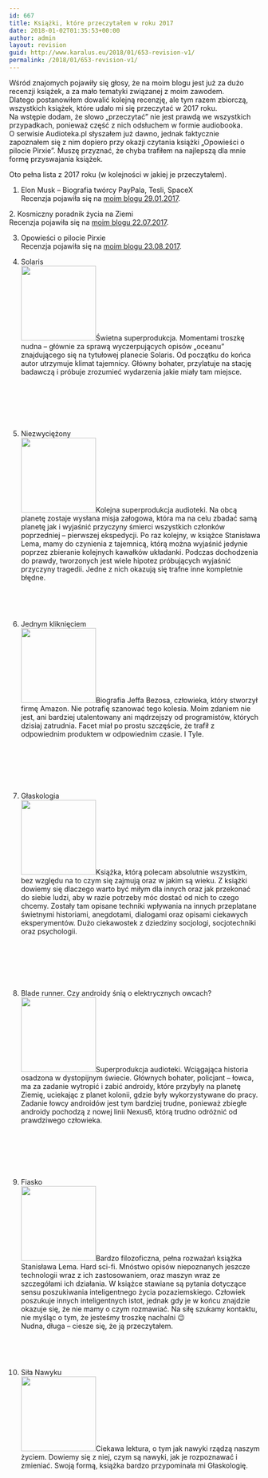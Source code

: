 ```yaml
---
id: 667
title: Książki, które przeczytałem w roku 2017
date: 2018-01-02T01:35:53+00:00
author: admin
layout: revision
guid: http://www.karalus.eu/2018/01/653-revision-v1/
permalink: /2018/01/653-revision-v1/
---
```

Wśród znajomych pojawiły się głosy, że na moim blogu jest już za dużo recenzji książek, a za mało tematyki związanej z moim zawodem.  
Dlatego postanowiłem dowalić kolejną recenzję, ale tym razem zbiorczą, wszystkich książek, które udało mi się przeczytać w 2017 roku.  
Na wstępie dodam, że słowo &#8222;przeczytać&#8221; nie jest prawdą we wszystkich przypadkach, ponieważ część z nich odsłuchem w formie audiobooka.  
O serwisie Audioteka.pl słyszałem już dawno, jednak faktycznie zapoznałem się z nim dopiero przy okazji czytania książki &#8222;Opowieści o pilocie Pirxie&#8221;. Muszę przyznać, że chyba trafiłem na najlepszą dla mnie formę przyswajania książek.

Oto pełna lista z 2017 roku (w kolejności w jakiej je przeczytałem).

1. Elon Musk – Biografia twórcy PayPala, Tesli, SpaceX  
Recenzja pojawiła się na <a href="http://www.karalus.eu/2017/01/elon-musk-biografia-tworcy-paypala-tesli-spacex/" target="_blank" rel="noopener">moim blogu 29.01.2017</a>.

2.&nbsp;Kosmiczny poradnik życia na Ziemi  
Recenzja pojawiła się na <a href="http://www.karalus.eu/2017/07/kosmiczny-poradnik-zycia-na-ziemi/" target="_blank" rel="noopener">moim blogu 22.07.2017</a>.

3. Opowieści o pilocie Pirxie  
Recenzja pojawiła się na <a href="http://www.karalus.eu/2017/08/opowiesci-o-pilocie-pirxie/" target="_blank" rel="noopener">moim blogu 23.08.2017</a>.

4. Solaris  
[<img class="alignleft wp-image-640 size-thumbnail" src="https://i2.wp.com/www.karalus.eu/wp-content/uploads/2017/09/solaris.png?resize=150%2C150" alt="" width="150" height="150" srcset="https://i2.wp.com/www.karalus.eu/wp-content/uploads/2017/09/solaris.png?resize=150%2C150 150w, https://i2.wp.com/www.karalus.eu/wp-content/uploads/2017/09/solaris.png?resize=298%2C300 298w, https://i2.wp.com/www.karalus.eu/wp-content/uploads/2017/09/solaris.png?resize=250%2C250 250w, https://i2.wp.com/www.karalus.eu/wp-content/uploads/2017/09/solaris.png?resize=174%2C174 174w, https://i2.wp.com/www.karalus.eu/wp-content/uploads/2017/09/solaris.png?w=320 320w" sizes="(max-width: 150px) 100vw, 150px" data-recalc-dims="1" />](https://i2.wp.com/www.karalus.eu/wp-content/uploads/2017/09/solaris.png)Świetna superprodukcja. Momentami troszkę nudna &#8211; głównie za sprawą wyczerpujących opisów &#8222;oceanu&#8221; znajdującego się na tytułowej planecie Solaris. Od początku do końca autor utrzymuje klimat tajemnicy. Główny bohater, przylatuje na stację badawczą i próbuje zrozumieć wydarzenia jakie miały tam miejsce.

&nbsp;

&nbsp;

&nbsp;

5. Niezwyciężony  
[<img class="alignleft wp-image-657 size-thumbnail" src="https://i2.wp.com/www.karalus.eu/wp-content/uploads/2018/01/chrome_2018-01-02_00-42-03.png?resize=150%2C150" alt="" width="150" height="150" srcset="https://i2.wp.com/www.karalus.eu/wp-content/uploads/2018/01/chrome_2018-01-02_00-42-03.png?resize=150%2C150 150w, https://i2.wp.com/www.karalus.eu/wp-content/uploads/2018/01/chrome_2018-01-02_00-42-03.png?resize=300%2C300 300w, https://i2.wp.com/www.karalus.eu/wp-content/uploads/2018/01/chrome_2018-01-02_00-42-03.png?resize=250%2C250 250w, https://i2.wp.com/www.karalus.eu/wp-content/uploads/2018/01/chrome_2018-01-02_00-42-03.png?resize=174%2C174 174w, https://i2.wp.com/www.karalus.eu/wp-content/uploads/2018/01/chrome_2018-01-02_00-42-03.png?w=321 321w" sizes="(max-width: 150px) 100vw, 150px" data-recalc-dims="1" />](https://i2.wp.com/www.karalus.eu/wp-content/uploads/2018/01/chrome_2018-01-02_00-42-03.png)Kolejna superprodukcja audioteki. Na obcą planetę zostaje wysłana misja załogowa, która ma na celu zbadać samą planetę jak i wyjaśnić przyczyny śmierci wszystkich członków poprzedniej &#8211; pierwszej ekspedycji. Po raz kolejny, w książce Stanisława Lema, mamy do czynienia z tajemnicą, którą można wyjaśnić jedynie poprzez zbieranie kolejnych kawałków układanki. Podczas dochodzenia do prawdy, tworzonych jest wiele hipotez próbujących wyjaśnić przyczyny tragedii. Jedne z nich okazują się trafne inne kompletnie błędne.

&nbsp;

&nbsp;

6. Jednym kliknięciem  
[<img class="alignleft wp-image-643 size-thumbnail" src="https://i0.wp.com/www.karalus.eu/wp-content/uploads/2017/09/jednym_kliknieciem.png?resize=150%2C150" alt="" width="150" height="150" srcset="https://i0.wp.com/www.karalus.eu/wp-content/uploads/2017/09/jednym_kliknieciem.png?resize=150%2C150 150w, https://i0.wp.com/www.karalus.eu/wp-content/uploads/2017/09/jednym_kliknieciem.png?resize=300%2C300 300w, https://i0.wp.com/www.karalus.eu/wp-content/uploads/2017/09/jednym_kliknieciem.png?resize=250%2C250 250w, https://i0.wp.com/www.karalus.eu/wp-content/uploads/2017/09/jednym_kliknieciem.png?resize=174%2C174 174w, https://i0.wp.com/www.karalus.eu/wp-content/uploads/2017/09/jednym_kliknieciem.png?w=319 319w" sizes="(max-width: 150px) 100vw, 150px" data-recalc-dims="1" />](https://i0.wp.com/www.karalus.eu/wp-content/uploads/2017/09/jednym_kliknieciem.png)Biografia Jeffa Bezosa, człowieka, który stworzył firmę Amazon. Nie potrafię szanować tego kolesia. Moim zdaniem nie jest, ani bardziej utalentowany ani mądrzejszy od programistów, których dzisiaj zatrudnia. Facet miał po prostu szczęście, że trafił z odpowiednim produktem w odpowiednim czasie. I Tyle.

&nbsp;

&nbsp;

&nbsp;

7. Głaskologia  
[<img class="alignleft wp-image-658 size-thumbnail" src="https://i1.wp.com/www.karalus.eu/wp-content/uploads/2018/01/chrome_2018-01-02_00-58-08.png?resize=150%2C150" alt="" width="150" height="150" srcset="https://i1.wp.com/www.karalus.eu/wp-content/uploads/2018/01/chrome_2018-01-02_00-58-08.png?resize=150%2C150 150w, https://i1.wp.com/www.karalus.eu/wp-content/uploads/2018/01/chrome_2018-01-02_00-58-08.png?resize=298%2C300 298w, https://i1.wp.com/www.karalus.eu/wp-content/uploads/2018/01/chrome_2018-01-02_00-58-08.png?resize=250%2C250 250w, https://i1.wp.com/www.karalus.eu/wp-content/uploads/2018/01/chrome_2018-01-02_00-58-08.png?resize=174%2C174 174w, https://i1.wp.com/www.karalus.eu/wp-content/uploads/2018/01/chrome_2018-01-02_00-58-08.png?w=315 315w" sizes="(max-width: 150px) 100vw, 150px" data-recalc-dims="1" />](https://i1.wp.com/www.karalus.eu/wp-content/uploads/2018/01/chrome_2018-01-02_00-58-08.png)Książka, którą polecam absolutnie wszystkim, bez względu na to czym się zajmują oraz w jakim są wieku. Z książki dowiemy się dlaczego warto być miłym dla innych oraz jak przekonać do siebie ludzi, aby w razie potrzeby móc dostać od nich to czego chcemy. Zostały tam opisane techniki wpływania na innych przeplatane świetnymi historiami, anegdotami, dialogami oraz opisami ciekawych eksperymentów. Dużo ciekawostek z dziedziny socjologi, socjotechniki oraz psychologii.

&nbsp;

&nbsp;

&nbsp;

8. Blade runner. Czy androidy śnią o elektrycznych owcach?  
[<img class="alignleft wp-image-659 size-thumbnail" src="https://i2.wp.com/www.karalus.eu/wp-content/uploads/2018/01/chrome_2018-01-02_01-05-29.png?resize=150%2C150" alt="" width="150" height="150" srcset="https://i2.wp.com/www.karalus.eu/wp-content/uploads/2018/01/chrome_2018-01-02_01-05-29.png?resize=150%2C150 150w, https://i2.wp.com/www.karalus.eu/wp-content/uploads/2018/01/chrome_2018-01-02_01-05-29.png?resize=300%2C300 300w, https://i2.wp.com/www.karalus.eu/wp-content/uploads/2018/01/chrome_2018-01-02_01-05-29.png?resize=250%2C250 250w, https://i2.wp.com/www.karalus.eu/wp-content/uploads/2018/01/chrome_2018-01-02_01-05-29.png?resize=174%2C174 174w, https://i2.wp.com/www.karalus.eu/wp-content/uploads/2018/01/chrome_2018-01-02_01-05-29.png?w=315 315w" sizes="(max-width: 150px) 100vw, 150px" data-recalc-dims="1" />](https://i2.wp.com/www.karalus.eu/wp-content/uploads/2018/01/chrome_2018-01-02_01-05-29.png)Superprodukcja audioteki. Wciągająca historia osadzona w dystopijnym świecie. Głównych bohater, policjant &#8211; łowca, ma za zadanie wytropić i zabić androidy, które przybyły na planetę Ziemię, uciekając z planet kolonii, gdzie były wykorzystywane do pracy. Zadanie łowcy androidów jest tym bardziej trudne, ponieważ zbiegłe androidy pochodzą z nowej linii Nexus6, którą trudno odróżnić od prawdziwego człowieka.

&nbsp;

&nbsp;

&nbsp;

9. Fiasko  
[<img class="wp-image-660 size-thumbnail alignleft" src="https://i1.wp.com/www.karalus.eu/wp-content/uploads/2018/01/chrome_2018-01-02_01-14-32.png?resize=150%2C150" alt="" width="150" height="150" srcset="https://i1.wp.com/www.karalus.eu/wp-content/uploads/2018/01/chrome_2018-01-02_01-14-32.png?resize=150%2C150 150w, https://i1.wp.com/www.karalus.eu/wp-content/uploads/2018/01/chrome_2018-01-02_01-14-32.png?resize=300%2C300 300w, https://i1.wp.com/www.karalus.eu/wp-content/uploads/2018/01/chrome_2018-01-02_01-14-32.png?resize=250%2C250 250w, https://i1.wp.com/www.karalus.eu/wp-content/uploads/2018/01/chrome_2018-01-02_01-14-32.png?resize=174%2C174 174w, https://i1.wp.com/www.karalus.eu/wp-content/uploads/2018/01/chrome_2018-01-02_01-14-32.png?w=315 315w" sizes="(max-width: 150px) 100vw, 150px" data-recalc-dims="1" />](https://i1.wp.com/www.karalus.eu/wp-content/uploads/2018/01/chrome_2018-01-02_01-14-32.png)Bardzo filozoficzna, pełna rozważań książka Stanisława Lema. Hard sci-fi. Mnóstwo opisów niepoznanych jeszcze technologii wraz z ich zastosowaniem, oraz maszyn wraz ze szczegółami ich działania. W książce stawiane są pytania dotyczące sensu poszukiwania inteligentnego życia pozaziemskiego. Człowiek poszukuje innych inteligentnych istot, jednak gdy je w końcu znajdzie okazuje się, że nie mamy o czym rozmawiać. Na siłę szukamy kontaktu, nie myśląc o tym, że jesteśmy troszkę nachalni 😉  
Nudna, długa &#8211; ciesze się, że ją przeczytałem.

&nbsp;

&nbsp;

10. Siła Nawyku  
[<img class="alignleft wp-image-661 size-thumbnail" src="https://i2.wp.com/www.karalus.eu/wp-content/uploads/2018/01/chrome_2018-01-02_01-22-32.png?resize=150%2C150" alt="" width="150" height="150" srcset="https://i2.wp.com/www.karalus.eu/wp-content/uploads/2018/01/chrome_2018-01-02_01-22-32.png?resize=150%2C150 150w, https://i2.wp.com/www.karalus.eu/wp-content/uploads/2018/01/chrome_2018-01-02_01-22-32.png?resize=300%2C300 300w, https://i2.wp.com/www.karalus.eu/wp-content/uploads/2018/01/chrome_2018-01-02_01-22-32.png?resize=250%2C250 250w, https://i2.wp.com/www.karalus.eu/wp-content/uploads/2018/01/chrome_2018-01-02_01-22-32.png?resize=174%2C174 174w, https://i2.wp.com/www.karalus.eu/wp-content/uploads/2018/01/chrome_2018-01-02_01-22-32.png?w=315 315w" sizes="(max-width: 150px) 100vw, 150px" data-recalc-dims="1" />](https://i2.wp.com/www.karalus.eu/wp-content/uploads/2018/01/chrome_2018-01-02_01-22-32.png)Ciekawa lektura, o tym jak nawyki rządzą naszym życiem. Dowiemy się z niej, czym są nawyki, jak je rozpoznawać i zmieniać. Swoją formą, książka bardzo przypominała mi Głaskologię.&nbsp;